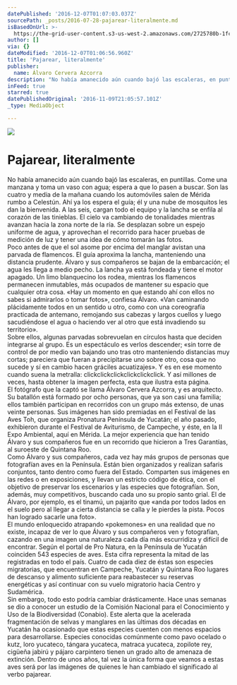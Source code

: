 ```yaml
---
datePublished: '2016-12-07T01:07:03.037Z'
sourcePath: _posts/2016-07-28-pajarear-literalmente.md
isBasedOnUrl: >-
  https://the-grid-user-content.s3-us-west-2.amazonaws.com/2725780b-1fc6-41c8-bfac-c6b62c38d942.jpg
author: []
via: {}
dateModified: '2016-12-07T01:06:56.960Z'
title: 'Pajarear, literalmente'
publisher:
  name: Álvaro Cervera Azcorra
description: "No había amanecido aún cuando bajó las escaleras, en puntillas. Come una manzana y toma un vaso con agua; espera a que lo pasen a buscar. Son las cuatro y media de la mañana cuando los automóviles salen de Mérida rumbo a Celestún. Ahí ya los espera el guía; él y una nube de mosquitos les dan la bienvenida. A las seis, cargan todo el equipo y la lancha se enfila al corazón de las tinieblas. El cielo va cambiando de tonalidades mientras avanzan hacia la zona norte de la ría. Se desplazan sobre un espejo uniforme de agua, y aprovechan el recorrido para hacer pruebas de medición de luz y tener una idea de cómo tomarán las fotos.\_Poco antes de que el sol asome por encima del manglar avistan una parvada de flamencos. El guía aproxima la lancha, manteniendo una distancia prudente. Álvaro y sus compañeros se bajan de la embarcación; el agua les llega a medio pecho. La lancha ya está fondeada y tiene el motor apagado. Un limo blanquecino los rodea, mientras los flamencos permanecen inmutables, más ocupados de mantener su espacio que cualquier otra cosa. «Hay un momento en que estando ahí con ellos no sabes si admirarlos o tomar fotos», confiesa Álvaro. «Van caminando plácidamente todos en un sentido u otro, como con una coreografía practicada de antemano, remojando sus cabezas y largos cuellos y luego sacudiéndose el agua o haciendo ver al otro que está invadiendo su territorio».\_Sobre ellos, algunas parvadas sobrevuelan en círculos hasta que deciden integrarse al grupo. Es un espectáculo es verlos descender; «sin torre de control de por medio van bajando uno tras otro manteniendo distancias muy cortas; pareciera que fueran a precipitarse uno sobre otro, cosa que no sucede y sí en cambio hacen gráciles acuatizajes». Y es en ese momento cuando suena la metralla: clickclickclickclickclickclick. Y así millones de veces, hasta obtener la imagen perfecta, esta que ilustra esta página.\_El fotógrafo que la captó se llama Álvaro Cervera Azcorra, y es arquitecto. Su batallón está formado por ocho personas, que ya son casi una familia; ellos también participan en recorridos con un grupo más extenso, de unas veinte personas.\_ Sus imágenes han sido premiadas en el Festival de las Aves Toh, que organiza Pronatura Península de Yucatán; el año pasado, exhibieron durante el Festival de Aviturismo, de Campeche, y éste, en la II Expo Ambiental, aquí en Mérida. La mejor experiencia que han tenido Álvaro y sus compañeros fue en un recorrido que hicieron a Tres Garantías, al suroeste de Quintana Roo. \_Como Álvaro y sus compañeros, cada vez hay más grupos de personas que fotografían aves en la Península. Están bien organizados y realizan safaris conjuntos, tanto dentro como fuera del Estado. Comparten sus imágenes en las redes o en exposiciones, y llevan un estricto código de ética, con el objetivo de preservar los escenarios y las especies que fotografían. Son, además, muy competitivos, buscando cada uno su propio santo grial.\_ El de Álvaro, por ejemplo, es el tinamú, un pajarito que «anda por todos lados en el suelo pero al llegar a cierta distancia se calla y le pierdes la pista. Pocos han logrado sacarle una foto».\_El mundo enloquecido atrapando «pokemones» en una realidad que no existe, incapaz de ver lo que Álvaro y sus compañeros ven y fotografían, cazando en una imagen una naturaleza cada día más escurridiza y difícil de encontrar.\_ Según el portal de Pro Natura, en la Península de Yucatán coinciden 543 especies de aves. Esta cifra representa la mitad de las registradas en todo el país. Cuatro de cada diez \_de éstas son especies migratorias, que encuentran en Campeche, Yucatán y Quintana Roo lugares de descanso y alimento suficiente para reabastecer su reservas energéticas y \_así continuar con su vuelo migratorio hacia Centro y Sudamérica.Sin embargo, todo esto podría cambiar drásticamente. Hace unas semanas se dio a conocer un estudio de la \_Comisión Nacional para el Conocimiento y Uso de la Biodiversidad (Conabio). Este alerta que la acelerada fragmentación de selvas y manglares en las últimas dos décadas en Yucatán ha ocasionado que estas especies cuenten con menos espacios para desarrollarse. Especies conocidas comúnmente como pavo ocelado o kutz, loro yucateco, tángara yucateca, matraca yucateca, zopilote rey, cigüeña jabirú y pájaro carpintero tienen un grado alto de amenaza de extinción. Dentro de unos años, tal vez la única forma que veamos a estas aves será por las imágenes de quienes le han cambiado el significado al verbo pajarear."
inFeed: true
starred: true
datePublishedOriginal: '2016-11-09T21:05:57.101Z'
_type: MediaObject

---
```

![](https://the-grid-user-content.s3-us-west-2.amazonaws.com/2725780b-1fc6-41c8-bfac-c6b62c38d942.jpg)

# Pajarear, literalmente

No había amanecido aún cuando bajó las escaleras, en puntillas. Come una manzana y toma un vaso con agua; espera a que lo pasen a buscar. Son las cuatro y media de la mañana cuando los automóviles salen de Mérida rumbo a Celestún. Ahí ya los espera el guía; él y una nube de mosquitos les dan la bienvenida. A las seis, cargan todo el equipo y la lancha se enfila al corazón de las tinieblas. El cielo va cambiando de tonalidades mientras avanzan hacia la zona norte de la ría. Se desplazan sobre un espejo uniforme de agua, y aprovechan el recorrido para hacer pruebas de medición de luz y tener una idea de cómo tomarán las fotos.   
Poco antes de que el sol asome por encima del manglar avistan una parvada de flamencos. El guía aproxima la lancha, manteniendo una distancia prudente. Álvaro y sus compañeros se bajan de la embarcación; el agua les llega a medio pecho. La lancha ya está fondeada y tiene el motor apagado. Un limo blanquecino los rodea, mientras los flamencos permanecen inmutables, más ocupados de mantener su espacio que cualquier otra cosa. «Hay un momento en que estando ahí con ellos no sabes si admirarlos o tomar fotos», confiesa Álvaro. «Van caminando plácidamente todos en un sentido u otro, como con una coreografía practicada de antemano, remojando sus cabezas y largos cuellos y luego sacudiéndose el agua o haciendo ver al otro que está invadiendo su territorio».   
Sobre ellos, algunas parvadas sobrevuelan en círculos hasta que deciden integrarse al grupo. Es un espectáculo es verlos descender; «sin torre de control de por medio van bajando uno tras otro manteniendo distancias muy cortas; pareciera que fueran a precipitarse uno sobre otro, cosa que no sucede y sí en cambio hacen gráciles acuatizajes». Y es en ese momento cuando suena la metralla: clickclickclickclickclickclick. Y así millones de veces, hasta obtener la imagen perfecta, esta que ilustra esta página.   
El fotógrafo que la captó se llama Álvaro Cervera Azcorra, y es arquitecto. Su batallón está formado por ocho personas, que ya son casi una familia; ellos también participan en recorridos con un grupo más extenso, de unas veinte personas.  Sus imágenes han sido premiadas en el Festival de las Aves Toh, que organiza Pronatura Península de Yucatán; el año pasado, exhibieron durante el Festival de Aviturismo, de Campeche, y éste, en la II Expo Ambiental, aquí en Mérida. La mejor experiencia que han tenido Álvaro y sus compañeros fue en un recorrido que hicieron a Tres Garantías, al suroeste de Quintana Roo.    
Como Álvaro y sus compañeros, cada vez hay más grupos de personas que fotografían aves en la Península. Están bien organizados y realizan safaris conjuntos, tanto dentro como fuera del Estado. Comparten sus imágenes en las redes o en exposiciones, y llevan un estricto código de ética, con el objetivo de preservar los escenarios y las especies que fotografían. Son, además, muy competitivos, buscando cada uno su propio santo grial.  El de Álvaro, por ejemplo, es el tinamú, un pajarito que «anda por todos lados en el suelo pero al llegar a cierta distancia se calla y le pierdes la pista. Pocos han logrado sacarle una foto».   
El mundo enloquecido atrapando «pokemones» en una realidad que no existe, incapaz de ver lo que Álvaro y sus compañeros ven y fotografían, cazando en una imagen una naturaleza cada día más escurridiza y difícil de encontrar.  Según el portal de Pro Natura, en la Península de Yucatán coinciden 543 especies de aves. Esta cifra representa la mitad de las registradas en todo el país. Cuatro de cada diez  de éstas son especies migratorias, que encuentran en Campeche, Yucatán y Quintana Roo lugares de descanso y alimento suficiente para reabastecer su reservas energéticas y  así continuar con su vuelo migratorio hacia Centro y Sudamérica.  
Sin embargo, todo esto podría cambiar drásticamente. Hace unas semanas se dio a conocer un estudio de la  Comisión Nacional para el Conocimiento y Uso de la Biodiversidad (Conabio). Este alerta que la acelerada fragmentación de selvas y manglares en las últimas dos décadas en Yucatán ha ocasionado que estas especies cuenten con menos espacios para desarrollarse. Especies conocidas comúnmente como pavo ocelado o kutz, loro yucateco, tángara yucateca, matraca yucateca, zopilote rey, cigüeña jabirú y pájaro carpintero tienen un grado alto de amenaza de extinción. Dentro de unos años, tal vez la única forma que veamos a estas aves será por las imágenes de quienes le han cambiado el significado al verbo pajarear.